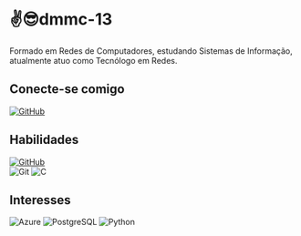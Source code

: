 # ✌️😎dmmc-13

Formado em Redes de Computadores, estudando Sistemas de Informação, atualmente atuo como Tecnólogo em Redes.  

## Conecte-se comigo
[![GitHub](https://img.shields.io/badge/GitHub-100000?style=for-the-badge&logo=github&logoColor=white)](https://github.com/dmmc-13)

## Habilidades
[![GitHub](https://img.shields.io/badge/GitHub-100000?style=for-the-badge&logo=github&logoColor=white)](https://github.com/SEUUSERNAME)  
![Git](https://img.shields.io/badge/GIT-E44C30?style=for-the-badge&logo=git&logoColor=white)
![C](https://img.shields.io/badge/C-00599C?style=for-the-badge&logo=c&logoColor=white)

## Interesses
![Azure](https://img.shields.io/badge/Azure-blue?style=for-the-badge&logo=microsoft%20azure&logoColor=blue&labelColor=FFFFFF&link=https%3A%2F%2Fimages.app.goo.gl%2FK7PN1jYJd57x4q7A8)
![PostgreSQL](https://img.shields.io/badge/PostgreSQL-000?style=for-the-badge&logo=postgresql)
![Python](https://img.shields.io/badge/python-3670A0?style=for-the-badge&logo=python&logoColor=ffdd54)

